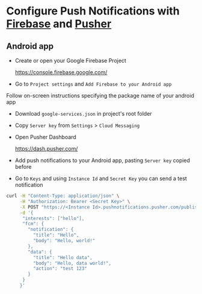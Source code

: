 # Configure Push Notifications with [Firebase](https://firebase.google.com/) and [Pusher](https://pusher.com/)

## Android app

- Create or open your Google Firebase Project

  https://console.firebase.google.com/

- Go to `Project settings` and `Add Firebase to your Android app`

Follow on-screen instructions specifying the package name of your android app

- Download `google-services.json` in project's root folder

- Copy `Server key` from `Settings` > `Cloud Messaging`

- Open Pusher Dashboard

  https://dash.pusher.com/

- Add push notifications to your Android app, pasting `Server key` copied before

- Go to `Keys` and using `Instance Id` and `Secret Key` you can send a test notification

```bash
curl -H "Content-Type: application/json" \
     -H "Authorization: Bearer <Secret Key>" \
     -X POST "https://<Instance Id>.pushnotifications.pusher.com/publish_api/v1/instances/<Instance Id>/publishes" \
     -d '{
      "interests": ["hello"],
      "fcm": {
        "notification": {
          "title": "Hello",
          "body": "Hello, world!"
        },
        "data": {
          "title": "Hello data",
          "body": "Hello, data world!",
          "action": "test 123"
        }
      }
     }'
```